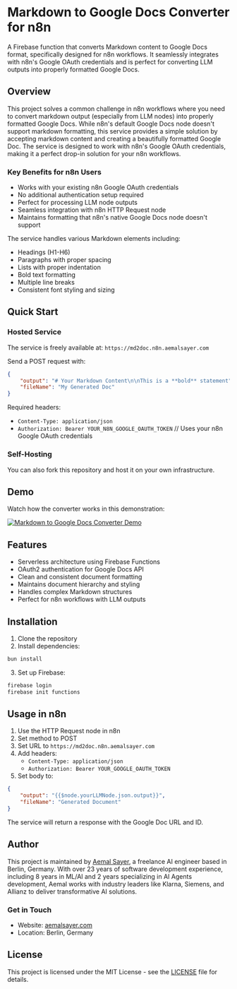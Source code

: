 # Markdown to Google Docs Converter for n8n

A Firebase function that converts Markdown content to Google Docs format, specifically designed for n8n workflows. It seamlessly integrates with n8n's Google OAuth credentials and is perfect for converting LLM outputs into properly formatted Google Docs.

## Overview

This project solves a common challenge in n8n workflows where you need to convert markdown output (especially from LLM nodes) into properly formatted Google Docs. While n8n's default Google Docs node doesn't support markdown formatting, this service provides a simple solution by accepting markdown content and creating a beautifully formatted Google Doc. The service is designed to work with n8n's Google OAuth credentials, making it a perfect drop-in solution for your n8n workflows.

### Key Benefits for n8n Users
- Works with your existing n8n Google OAuth credentials
- No additional authentication setup required
- Perfect for processing LLM node outputs
- Seamless integration with n8n HTTP Request node
- Maintains formatting that n8n's native Google Docs node doesn't support

The service handles various Markdown elements including:
- Headings (H1-H6)
- Paragraphs with proper spacing
- Lists with proper indentation
- Bold text formatting
- Multiple line breaks
- Consistent font styling and sizing

## Quick Start

### Hosted Service
The service is freely available at: `https://md2doc.n8n.aemalsayer.com`

Send a POST request with:
```json
{
    "output": "# Your Markdown Content\n\nThis is a **bold** statement",
    "fileName": "My Generated Doc"
}
```

Required headers:
- `Content-Type: application/json`
- `Authorization: Bearer YOUR_N8N_GOOGLE_OAUTH_TOKEN` // Uses your n8n Google OAuth credentials

### Self-Hosting
You can also fork this repository and host it on your own infrastructure.

## Demo

Watch how the converter works in this demonstration:

[![Markdown to Google Docs Converter Demo](https://img.youtube.com/vi/r2HdgJiCInA/0.jpg)](https://youtu.be/r2HdgJiCInA)

## Features

- Serverless architecture using Firebase Functions
- OAuth2 authentication for Google Docs API
- Clean and consistent document formatting
- Maintains document hierarchy and styling
- Handles complex Markdown structures
- Perfect for n8n workflows with LLM outputs

## Installation

1. Clone the repository
2. Install dependencies:
```bash
bun install
```
3. Set up Firebase:
```bash
firebase login
firebase init functions
```

## Usage in n8n

1. Use the HTTP Request node in n8n
2. Set method to POST
3. Set URL to `https://md2doc.n8n.aemalsayer.com`
4. Add headers:
   - `Content-Type: application/json`
   - `Authorization: Bearer YOUR_GOOGLE_OAUTH_TOKEN`
5. Set body to:
```json
{
    "output": "{{$node.yourLLMNode.json.output}}",
    "fileName": "Generated Document"
}
```

The service will return a response with the Google Doc URL and ID.

## Author

This project is maintained by [Aemal Sayer](https://aemalsayer.com), a freelance AI engineer based in Berlin, Germany. With over 23 years of software development experience, including 8 years in ML/AI and 2 years specializing in AI Agents development, Aemal works with industry leaders like Klarna, Siemens, and Allianz to deliver transformative AI solutions.

### Get in Touch
- Website: [aemalsayer.com](https://aemalsayer.com)
- Location: Berlin, Germany

## License

This project is licensed under the MIT License - see the [LICENSE](LICENSE) file for details.
